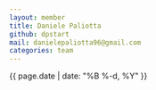```yaml
---
layout: member
title: Daniele Paliotta
github: dpstart
mail: danielepaliotta96@gmail.com
categories: team
---
```

{{ page.date | date: "%B %-d, %Y" }}

